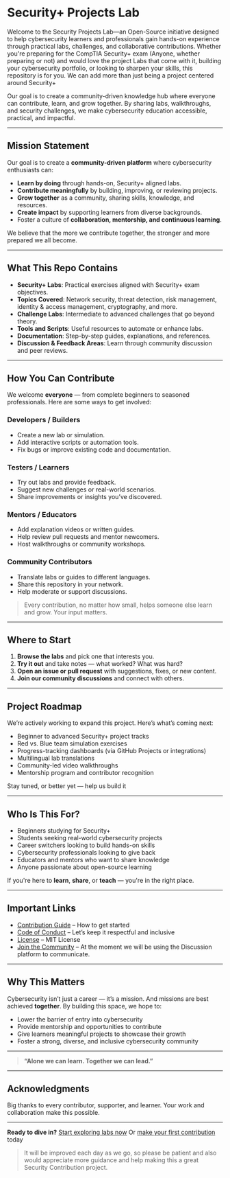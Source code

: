 #  Security+ Projects Lab

Welcome to the Security Projects Lab—an Open-Source initiative designed to help cybersecurity learners and professionals gain hands-on experience through practical labs, challenges, and collaborative contributions. Whether you're preparing for the CompTIA Security+ exam (Anyone, whether preparing or not) and would love the project Labs that come with it, building your cybersecurity portfolio, or looking to sharpen your skills, this repository is for you. We can add more than just being a project centered around Security+

Our goal is to create a community-driven knowledge hub where everyone can contribute, learn, and grow together. By sharing labs, walkthroughs, and security challenges, we make cybersecurity education accessible, practical, and impactful.
<!-- GitAds-Verify: H4X8M1H95U32ZQJPZKQ1SZWN431U2YT7 -->
---

##  Mission Statement

Our goal is to create a **community-driven platform** where cybersecurity enthusiasts can:

* **Learn by doing** through hands-on, Security+ aligned labs.
* **Contribute meaningfully** by building, improving, or reviewing projects.
* **Grow together** as a community, sharing skills, knowledge, and resources.
* **Create impact** by supporting learners from diverse backgrounds.
*  Foster a culture of **collaboration, mentorship, and continuous learning**.

We believe that the more we contribute together, the stronger and more prepared we all become.

---

## What This Repo Contains

* **Security+ Labs**: Practical exercises aligned with Security+ exam objectives.
*  **Topics Covered**: Network security, threat detection, risk management, identity & access management, cryptography, and more.
*  **Challenge Labs**: Intermediate to advanced challenges that go beyond theory.
*  **Tools and Scripts**: Useful resources to automate or enhance labs.
*  **Documentation**: Step-by-step guides, explanations, and references.
*  **Discussion & Feedback Areas**: Learn through community discussion and peer reviews.

---

##  How You Can Contribute

We welcome **everyone** — from complete beginners to seasoned professionals. Here are some ways to get involved:

###  Developers / Builders

* Create a new lab or simulation.
* Add interactive scripts or automation tools.
* Fix bugs or improve existing code and documentation.

###  Testers / Learners

* Try out labs and provide feedback.
* Suggest new challenges or real-world scenarios.
* Share improvements or insights you’ve discovered.

###  Mentors / Educators

* Add explanation videos or written guides.
* Help review pull requests and mentor newcomers.
* Host walkthroughs or community workshops.

###  Community Contributors

* Translate labs or guides to different languages.
* Share this repository in your network.
* Help moderate or support discussions.

> Every contribution, no matter how small, helps someone else learn and grow. Your input matters.

---

##  Where to Start

1. **Browse the labs** and pick one that interests you.
2. **Try it out** and take notes — what worked? What was hard?
3. **Open an issue or pull request** with suggestions, fixes, or new content.
4. **Join our community discussions** and connect with others.

---

##  Project Roadmap

We’re actively working to expand this project. Here’s what’s coming next:

*  Beginner to advanced Security+ project tracks
*  Red vs. Blue team simulation exercises
*  Progress-tracking dashboards (via GitHub Projects or integrations)
*  Multilingual lab translations
*  Community-led video walkthroughs
*  Mentorship program and contributor recognition

Stay tuned, or better yet — help us build it

---

##  Who Is This For?

*  Beginners studying for Security+
*  Students seeking real-world cybersecurity projects
*  Career switchers looking to build hands-on skills
*  Cybersecurity professionals looking to give back
*  Educators and mentors who want to share knowledge
*  Anyone passionate about open-source learning

If you're here to **learn**, **share**, or **teach** — you're in the right place.

---

##  Important Links

*  [Contribution Guide](CONTRIBUTING.md) – How to get started
*  [Code of Conduct](CODE_OF_CONDUCT.md) – Let’s keep it respectful and inclusive
*  [License](LICENSE) – MIT License
*  [Join the Community](#) – At the moment we will be using the Discussion platform to communicate.


---

##  Why This Matters

Cybersecurity isn’t just a career — it’s a mission. And missions are best achieved **together**. By building this space, we hope to:

* Lower the barrier of entry into cybersecurity
* Provide mentorship and opportunities to contribute
* Give learners meaningful projects to showcase their growth
* Foster a strong, diverse, and inclusive cybersecurity community

---

>  **“Alone we can learn. Together we can lead.”**

---

##  Acknowledgments

Big thanks to every contributor, supporter, and learner. Your work and collaboration make this possible.

---

**Ready to dive in?**
 [Start exploring labs now](#)
 Or [make your first contribution](#) today

> It will be improved each day as we go, so please be patient and also would appreciate more guidance and help making this a great Security Contribution project.

